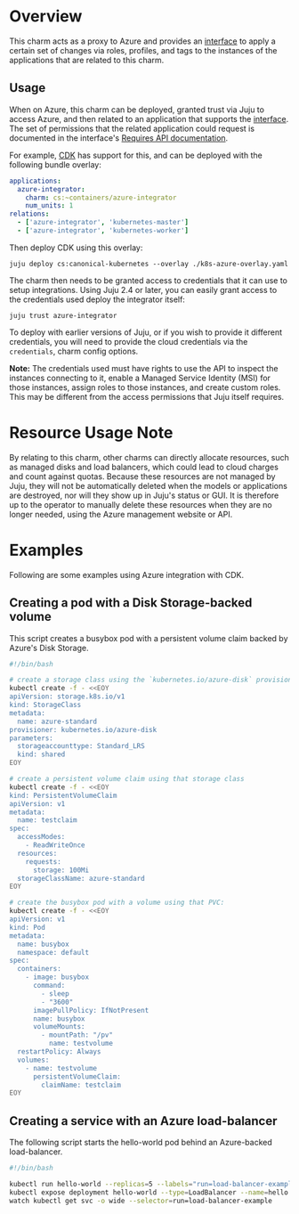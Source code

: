 # Overview

This charm acts as a proxy to Azure and provides an [interface][] to apply a
certain set of changes via roles, profiles, and tags to the instances of
the applications that are related to this charm.

## Usage

When on Azure, this charm can be deployed, granted trust via Juju to access Azure,
and then related to an application that supports the [interface][].  The set
of permissions that the related application could request is documented in the
interface's [Requires API documentation][api-doc].

For example, [CDK][] has support for this, and can be deployed with the
following bundle overlay:

```yaml
applications:
  azure-integrator:
    charm: cs:~containers/azure-integrator
    num_units: 1
relations:
  - ['azure-integrator', 'kubernetes-master']
  - ['azure-integrator', 'kubernetes-worker']
```

Then deploy CDK using this overlay:

```
juju deploy cs:canonical-kubernetes --overlay ./k8s-azure-overlay.yaml
```

The charm then needs to be granted access to credentials that it can use to
setup integrations.  Using Juju 2.4 or later, you can easily grant access to
the credentials used deploy the integrator itself:

```
juju trust azure-integrator
```

To deploy with earlier versions of Juju, or if you wish to provide it different
credentials, you will need to provide the cloud credentials via the `credentials`,
charm config options.

**Note:** The credentials used must have rights to use the API to inspect the
instances connecting to it, enable a Managed Service Identity (MSI) for those
instances, assign roles to those instances, and create custom roles.  This may
be different from the access permissions that Juju itself requires.

# Resource Usage Note

By relating to this charm, other charms can directly allocate resources, such
as managed disks and load balancers, which could lead to cloud charges and
count against quotas.  Because these resources are not managed by Juju, they
will not be automatically deleted when the models or applications are
destroyed, nor will they show up in Juju's status or GUI.  It is therefore up
to the operator to manually delete these resources when they are no longer
needed, using the Azure management website or API.

# Examples

Following are some examples using Azure integration with CDK.

## Creating a pod with a Disk Storage-backed volume

This script creates a busybox pod with a persistent volume claim backed by
Azure's Disk Storage.

```sh
#!/bin/bash

# create a storage class using the `kubernetes.io/azure-disk` provisioner
kubectl create -f - <<EOY
apiVersion: storage.k8s.io/v1
kind: StorageClass
metadata:
  name: azure-standard
provisioner: kubernetes.io/azure-disk
parameters:
  storageaccounttype: Standard_LRS
  kind: shared
EOY

# create a persistent volume claim using that storage class
kubectl create -f - <<EOY
kind: PersistentVolumeClaim
apiVersion: v1
metadata:
  name: testclaim
spec:
  accessModes:
    - ReadWriteOnce
  resources:
    requests:
      storage: 100Mi
  storageClassName: azure-standard
EOY

# create the busybox pod with a volume using that PVC:
kubectl create -f - <<EOY
apiVersion: v1
kind: Pod
metadata:
  name: busybox
  namespace: default
spec:
  containers:
    - image: busybox
      command:
        - sleep
        - "3600"
      imagePullPolicy: IfNotPresent
      name: busybox
      volumeMounts:
        - mountPath: "/pv"
          name: testvolume
  restartPolicy: Always
  volumes:
    - name: testvolume
      persistentVolumeClaim:
        claimName: testclaim
EOY
```

## Creating a service with an Azure load-balancer

The following script starts the hello-world pod behind an Azure-backed load-balancer.

```sh
#!/bin/bash

kubectl run hello-world --replicas=5 --labels="run=load-balancer-example" --image=gcr.io/google-samples/node-hello:1.0  --port=8080
kubectl expose deployment hello-world --type=LoadBalancer --name=hello
watch kubectl get svc -o wide --selector=run=load-balancer-example
```


[interface]: https://github.com/juju-solutions/interface-azure-integration
[api-doc]: https://github.com/juju-solutions/interface-azure-integration/blob/master/docs/requires.md
[CDK]: https://jujucharms.com/canonical-kubernetes
